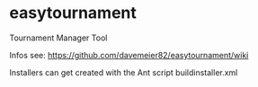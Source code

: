 # easytournament
Tournament Manager Tool

Infos see: https://github.com/davemeier82/easytournament/wiki

Installers can get created with the Ant script buildinstaller.xml

